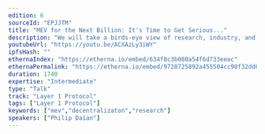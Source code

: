 ```yaml
---
edition: 6
sourceId: "EPJJTM"
title: "MEV for the Next Billion: It's Time to Get Serious..."
description: "We will take a birds-eye view of research, industry, and L1 developments on MEV. We start with the reasons behind the origins of MEV, a years-old warnings to developers. We revisit these against an explosion of research and industry interest in MEV. We cover the big picture of why these topics, including PBS, MEV auctions, MEV ethics, \"fair ordering\", cryptography, etc. are key to the decentralization and UX of L1. We will attempt to provide a roadmap to avoid the centralizing effects of MEV."
youtubeUrl: "https://youtu.be/ACXAzLy3iWY"
ipfsHash: ""
ethernaIndex: "https://etherna.io/embed/634f8c3b080a54f6d733eeac"
ethernaPermalink: "https://etherna.io/embed/9728725892a455504cc98f32dd630bfd4639bb2ae43e01f06cb1d8cc335bfe87"
duration: 1740
expertise: "Intermediate"
type: "Talk"
track: "Layer 1 Protocol"
tags: ["Layer 1 Protocol"]
keywords: ["mev","decentralizaton","research"]
speakers: ["Philip Daian"]
---
```

